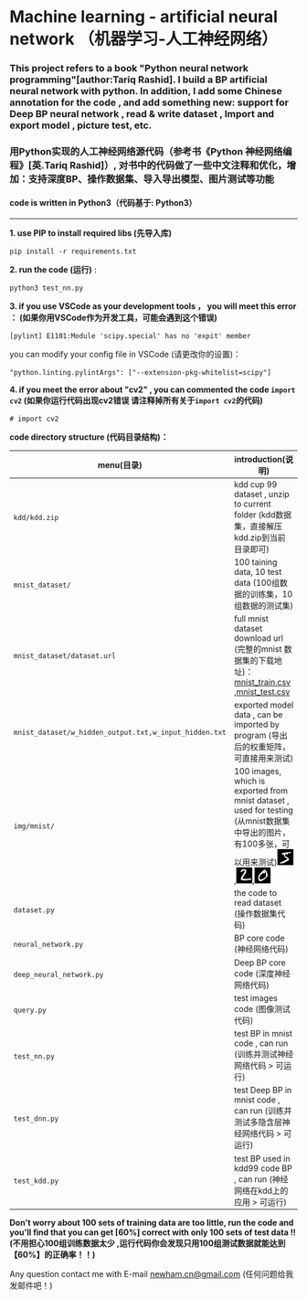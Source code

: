 # Machine learning - artificial neural network （机器学习-人工神经网络）
### This project refers to a book "Python neural network programming"[author:Tariq Rashid]. I build a BP artificial neural network with python. In addition, I add some Chinese annotation for the code , and add something new: **support for Deep BP neural network** , read & write dataset , Import and export model , **picture test**, etc.
### 用Python实现的人工神经网络源代码（参考书《Python 神经网络编程》[英.Tariq Rashid]）, 对书中的代码做了一些中文注释和优化，增加：支持深度BP、操作数据集、导入导出模型、图片测试等功能  

#### code is written in Python3（代码基于: Python3）    

****

**1. use PIP to install required libs (先导入库)**

```
pip install -r requirements.txt
```

**2. run the code (运行)** :
```
python3 test_nn.py
```

**3. if you use VSCode as your development tools ， you will meet this error ： (如果你用VSCode作为开发工具，可能会遇到这个错误)**
```
[pylint] E1101:Module 'scipy.special' has no 'expit' member
```
you can modify your config file in VSCode (请更改你的设置)：
```
"python.linting.pylintArgs": ["--extension-pkg-whitelist=scipy"]
```

**4. if you meet the error about "cv2" , you can commented the code `import cv2` (如果你运行代码出现cv2错误
请注释掉所有关于`import cv2`的代码)** 
```
# import cv2
```

**code directory structure (代码目录结构)：**  

menu(目录)                                            |introduction(说明)
------------------------------------------------------|------------------------------------------------------------
`kdd/kdd.zip`                                         |kdd cup 99 dataset , unzip to current folder (kdd数据集，直接解压kdd.zip到当前目录即可)
`mnist_dataset/`                                      |100 taining data, 10 test data (100组数据的训练集，10组数据的测试集)
`mnist_dataset/dataset.url`                           |full mnist dataset download url (完整的mnist 数据集的下载地址)：[mnist_train.csv](https://pjreddie.com/media/files/mnist_train.csv) ,[mnist_test.csv](https://pjreddie.com/media/files/mnist_test.csv)
`mnist_dataset/w_hidden_output.txt,w_input_hidden.txt`|exported model data , can be imported by program (导出后的权重矩阵，可直接用来测试)
`img/mnist/`                                          |100 images, which is exported from mnist dataset , used for testing (从mnist数据集中导出的图片，有100多张，可以用来测试)<img src="img/mnist/0_5.png">,<img src="img/mnist/1_2.png">,<img src="img/mnist/1_0.png">
`dataset.py`                                          |the code to read dataset (操作数据集代码)
`neural_network.py`                                   |BP core code (神经网络代码)
`deep_neural_network.py`                              |Deep BP core code (深度神经网络代码)
`query.py`                                            |test images code (图像测试代码)
`test_nn.py`                                          |test BP in mnist code , can run (训练并测试神经网络代码 > 可运行)
`test_dnn.py`                                         |test Deep BP in mnist code , can run (训练并测试多隐含层神经网络代码 > 可运行)
`test_kdd.py`                                         |test BP used in kdd99 code BP , can run (神经网络在kdd上的应用 > 可运行)
  
**Don't worry about 100 sets of training data are too little, run the code and you'll find that you can get [60%] correct with only 100 sets of test data !! (不用担心100组训练数据太少 ,运行代码你会发现只用100组测试数据就能达到【60%】的正确率！！)**

Any question contact me with E-mail [newham.cn@gmail.com](newham.cn@gmail.com) (任何问题给我发邮件吧！)